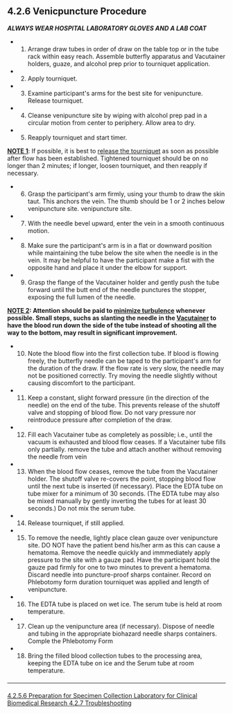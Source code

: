 ## 4.2.6 Venicpuncture Procedure

_**ALWAYS WEAR HOSPITAL LABORATORY GLOVES AND A LAB COAT**_

* 1. Arrange draw tubes in order of draw on the table top or in the tube rack within easy reach.  Assemble butterfly apparatus and Vacutainer holders, guaze, and alcohol prep prior to tourniquet application.
* 2. Apply tourniquet.
* 3. Examine participant's arms for the best site for venipuncture.  Release tourniquet.
* 4. Cleanse venipuncture site by wiping with alcohol prep pad in a circular motion from center to periphery.  Allow area to dry.
* 5. Reapply tourniquet and start timer.

<u>**NOTE 1**</u>: If possible, it is best to <u>release the tourniquet</u> as soon as possible after flow has been established.  Tightened tourniquet should be on no longer than 2 minutes; if longer, loosen tourniquet, and then reapply if necessary.

* 6. Grasp the participant's arm firmly, using your thumb to draw the skin taut.
This anchors the vein. The thumb should be 1 or 2 inches below venipuncture site.
venipuncture site.
* 7. With the needle bevel upward, enter the vein in a smooth continuous motion.
* 8. Make sure the participant's arm is in a flat or downward position while
maintaining the tube below the site when the needle is in the vein. It may
be helpful to have the participant make a fist with the opposite hand and
place it under the elbow for support.
* 9. Grasp the flange of the Vacutainer holder and gently push the tube forward until
the butt end of the needle punctures the stopper, exposing the full lumen of the
needle.

<u>**NOTE 2</u>: Attention should be paid to <u>minimize turbulence</u> whenever possible.  Small steps, suchs as slanting the needle in the <u>Vacutainer</u> to have the blood run down the side of the tube instead of shooting all the way to the bottom, may result in significant improvement.**

* 10. Note the blood flow into the first collection tube. If blood is flowing freely,
the butterfly needle can be taped to the participant's arm for the duration of
the draw. If the flow rate is very slow, the needle may not be positioned
correctly. Try moving the needle slightly without causing discomfort to the
participant.
* 11. Keep a constant, slight forward pressure (in the direction of the needle) on
the end of the tube. This prevents release of the shutoff valve and stopping
of blood flow. Do not vary pressure nor reintroduce pressure after
completion of the draw.
* 12. Fill each Vacutainer tube as completely as possible; i.e., until the vacuum
is exhausted and blood flow ceases. If a Vacutainer tube fills only partially.
remove the tube and attach another without removing the needle from vein
* 13. When the blood flow ceases, remove the tube from the Vacutainer holder.
The shutoff valve re-covers the point, stopping blood flow until the next
tube is inserted (if necessary). Place the EDTA tube on tube mixer for a
minimum of 30 seconds. (The EDTA tube may also be mixed manually by
gently inverting the tubes for at least 30 seconds.) Do not mix the serum
tube.
* 14. Release tourniquet, if still applied.
* 15. To remove the needle, lightly place clean gauze over venipuncture site. DO
NOT have the patient bend his/her arm as this can cause a hematoma.
Remove the needle quickly and immmediately apply pressure to the site with
a gauze pad. Have the participant hold the gauze pad firmly for one to two
minutes to prevent a hematoma. Discard needle into puncture-proof sharps
container. Record on Phlebotomy form duration tourniquet was applied and
length of venipuncture.
* 16. The EDTA tube is placed on wet ice. The serum tube is held at room
temperature.
* 17. Clean up the venipuncture area (if necessary).  Dispose of needle and
tubing in the appropriate biohazard needle sharps containers. Comple
the Phlebotomy Form
* 18. Bring the filled blood collection tubes to the processing area, keeping the
EDTA tube on ice and the Serum tube at room temperature.


<hr class="soften" style="margin-top: 20px;margin-bottom: 20px;"/>

<div class="center">
<div class="btn-group">
  <a href=":pages_path:/manuals/laboratory-for-clinical-biomedical-research/4-02-05-06-preparation-for-specimen-collection.md" class="btn btn-default">
    <span class="glyphicon glyphicon-chevron-left"></span>
    4.2.5.6 Preparation for Specimen Collection
  </a>

  <a href=":pages_path:/manuals/laboratory-for-clinical-biomedical-research" class="btn btn-default">
    <span class="glyphicon glyphicon-chevron-up"></span>
    Laboratory for Clinical Biomedical Research
  </a>

  <a href=":pages_path:/manuals/laboratory-for-clinical-biomedical-research/4-02-07-troubleshooting.md" class="btn btn-success">
    4.2.7 Troubleshooting
    <span class="glyphicon glyphicon-chevron-right"></span>
  </a>
</div>
</div>
